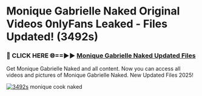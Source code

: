 # Monique Gabrielle Naked Original Videos 0nlyFans Leaked - Files Updated! (3492s)

<h3>🔴 CLICK HERE 🌐==►► <a href="https://tinyurl.com/up5wt9bj" rel="nofollow">Monique Gabrielle Naked Updated Files</a></h3>

Get Monique Gabrielle Naked and all content. Now you can access all videos and pictures of Monique Gabrielle Naked. New Updated Files 2025!

[![3492s](https://i.imgur.com/ABiUzMV.gif)](https://tinyurl.com/up5wt9bj)
monique cook naked